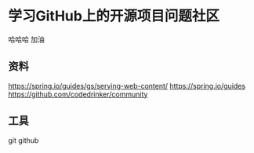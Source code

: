 # 学习GitHub上的开源项目问题社区
哈哈哈 加油

## 资料
https://spring.io/guides/gs/serving-web-content/
https://spring.io/guides
https://github.com/codedrinker/community

## 工具
git
github